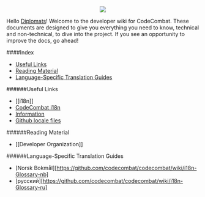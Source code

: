 <div style="text-align:center"><img src ="https://popey456963.github.io/s/CoCo.png" /></div>

Hello [Diplomats](https://codecombat.com/contribute/diplomat)! Welcome to the developer wiki for CodeCombat. These documents are designed to give you everything you need to know, technical and non-technical, to dive into the project. If you see an opportunity to improve the docs, go ahead!

####Index
* [Useful Links](#useful-links)
* [Reading Material](#reading-material)
* [Language-Specific Translation Guides](#translation-guides)

######Useful Links
* [[i18n]]
* [CodeCombat i18n](https://codecombat.com/i18n)
* [Information](https://codecombat.com/contribute/diplomat)
* [Github locale files](https://github.com/codecombat/codecombat/tree/master/app/locale)

######Reading Material
* [[Developer Organization]]

######Language-Specific Translation Guides
* [Norsk Bokmål][https://github.com/codecombat/codecombat/wiki/i18n-Glossary-nb]
* [русский][https://github.com/codecombat/codecombat/wiki/i18n-Glossary-ru]
